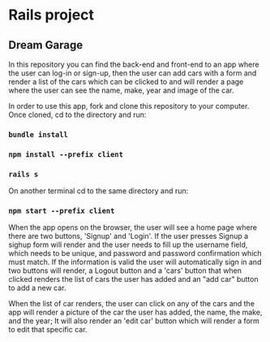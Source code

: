 # Rails project

## Dream Garage

In this repository you can find the back-end and front-end to an app where the user can log-in or sign-up, then the user can add cars with a form and render a list of the cars which can be clicked to and will render a page where the user can see the name, make, year and image of the car.

 In order to use this app, fork and clone this repository to your computer. Once cloned, cd to the directory and run:

### `bundle install`
### `npm install --prefix client`
### `rails s`

On another terminal cd to the same directory and run:

### `npm start --prefix client`

When the app opens on the browser, the user will see a home page where there are two buttons, 'Signup' and 'Login'. If the user presses Signup a sighup form will render and the user needs to fill up the username field, which needs to be unique, and password and password confirmation which must match. If the information is valid the user will automatically sign in and two buttons will render, a Logout button and a 'cars' button that when clicked renders the list of cars the user has added and an "add car" button to add a new car.

When the list of car renders, the user can click on any of the cars and the app will render a picture of the car the user has added, the name, the make, and the year; It will also render an 'edit car' button which will render a form to edit that specific car.